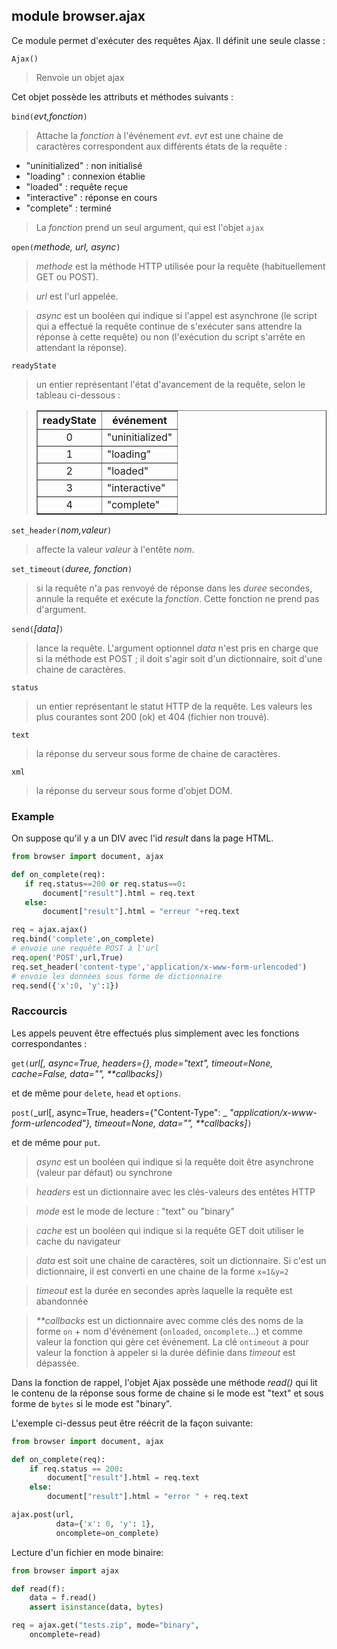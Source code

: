 module **browser.ajax**
-----------------------

Ce module permet d'exécuter des requêtes Ajax. Il définit une seule classe :

`Ajax()`
> Renvoie un objet ajax

Cet objet possède les attributs et méthodes suivants :

`bind(`_evt,fonction_`)`
> Attache la _fonction_ à l'événement _evt_. _evt_ est une chaine de
> caractères correspondent aux différents états de la requête :

- "uninitialized" : non initialisé
- "loading" : connexion établie
- "loaded" : requête reçue
- "interactive" : réponse en cours
- "complete" : terminé

> La _fonction_ prend un seul argument, qui est l'objet `ajax`

`open(`_methode, url, async_`)`
> _methode_ est la méthode HTTP utilisée pour la requête (habituellement GET
> ou POST).

> _url_ est l'url appelée.

> _async_ est un booléen qui indique si l'appel est asynchrone (le script qui
> a effectué la requête continue de s'exécuter sans attendre la réponse à
> cette requête) ou non (l'exécution du script s'arrête en attendant la
> réponse).

`readyState`
> un entier représentant l'état d'avancement de la requête, selon le tableau
> ci-dessous :

<blockquote>
<table cellspacing=0 cellpadding=4 border=1>
<tr><th>
readyState
</th><th>
événement
</th></tr>
<tr><td align="center">0</td><td>"uninitialized"</td></tr>
<tr><td align="center">1</td><td>"loading"</td></tr>
<tr><td align="center">2</td><td>"loaded"</td></tr>
<tr><td align="center">3</td><td>"interactive"</td></tr>
<tr><td align="center">4</td><td>"complete"</td></tr>
</table>
</blockquote>

`set_header(`_nom,valeur_`)`
> affecte la valeur _valeur_ à l'entête _nom_.

`set_timeout(`_duree, fonction_`)`
> si la requête n'a pas renvoyé de réponse dans les _duree_ secondes, annule
> la requête et exécute la _fonction_. Cette fonction ne prend pas d'argument.

`send(`_[data]_`)`
> lance la requête. L'argument optionnel _data_ n'est pris en charge que si la
> méthode est POST ; il doit s'agir soit d'un dictionnaire, soit d'une chaine
> de caractères.

`status`
> un entier représentant le statut HTTP de la requête. Les valeurs les plus
> courantes sont 200 (ok) et 404 (fichier non trouvé).

`text`
> la réponse du serveur sous forme de chaine de caractères.

`xml`
> la réponse du serveur sous forme d'objet DOM.

### Example

On suppose qu'il y a un DIV avec l'id _result_ dans la page HTML.

```python
from browser import document, ajax

def on_complete(req):
   if req.status==200 or req.status==0:
       document["result"].html = req.text
   else:
       document["result"].html = "erreur "+req.text

req = ajax.ajax()
req.bind('complete',on_complete)
# envoie une requête POST à l'url
req.open('POST',url,True)
req.set_header('content-type','application/x-www-form-urlencoded')
# envoie les données sous forme de dictionnaire
req.send({'x':0, 'y':1})
```

### Raccourcis

Les appels peuvent être effectués plus simplement avec les
fonctions correspondantes :

`get(`_url[, async=True, headers={}, mode="text", timeout=None, cache=False, data="", **callbacks]_`)`

et de même pour `delete`, `head` et `options`.

`post(`_url[, async=True, headers={"Content-Type": _
_"application/x-www-form-urlencoded"}, timeout=None, data="", **callbacks]_`)`

et de même pour `put`.

> _async_ est un booléen qui indique si la requête doit être asynchrone
> (valeur par défaut) ou synchrone

> _headers_ est un dictionnaire avec les clés-valeurs des entêtes HTTP

> _mode_ est le mode de lecture : "text" ou "binary"

> _cache_ est un booléen qui indique si la requête GET doit utiliser le cache
> du navigateur

> _data_ est soit une chaine de caractères, soit un dictionnaire. Si c'est un
> dictionnaire, il est converti en une chaine de la forme `x=1&y=2`

> _timeout_ est la durée en secondes après laquelle la requête est abandonnée

> _**callbacks_ est un dictionnaire avec comme clés des noms de la forme
> `on` + nom d'événement (`onloaded`, `oncomplete`...) et comme valeur la
> fonction qui gère cet événement. La clé `ontimeout` a pour valeur la
> fonction à appeler si la durée définie dans _timeout_ est dépassée.

Dans la fonction de rappel, l'objet Ajax possède une méthode _read()_ qui lit
le contenu de la réponse sous forme de chaine si le mode est "text" et sous
forme de `bytes` si le mode est "binary".

L'exemple ci-dessus peut être réécrit de la façon suivante:

```python
from browser import document, ajax

def on_complete(req):
    if req.status == 200:
        document["result"].html = req.text
    else:
        document["result"].html = "error " + req.text

ajax.post(url,
          data={'x': 0, 'y': 1},
          oncomplete=on_complete)
```

Lecture d'un fichier en mode binaire:

```python
from browser import ajax

def read(f):
    data = f.read()
    assert isinstance(data, bytes)

req = ajax.get("tests.zip", mode="binary",
    oncomplete=read)
```